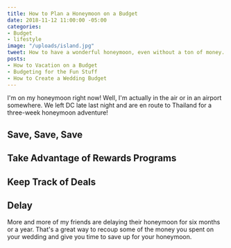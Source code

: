 ```yaml
---
title: How to Plan a Honeymoon on a Budget
date: 2018-11-12 11:00:00 -05:00
categories:
- Budget
- lifestyle
image: "/uploads/island.jpg"
tweet: How to have a wonderful honeymoon, even without a ton of money.
posts:
- How to Vacation on a Budget
- Budgeting for the Fun Stuff
- How to Create a Wedding Budget
---
```


I'm on my honeymoon right now! Well, I'm actually in the air or in an airport somewhere. We left DC late last night and are en route to Thailand for a three-week honeymoon adventure!

## Save, Save, Save

## Take Advantage of Rewards Programs

## Keep Track of Deals

## Delay

More and more of my friends are delaying their honeymoon for six months or a year. That's a great way to recoup some of the money you spent on your wedding and give you time to save up for your honeymoon.